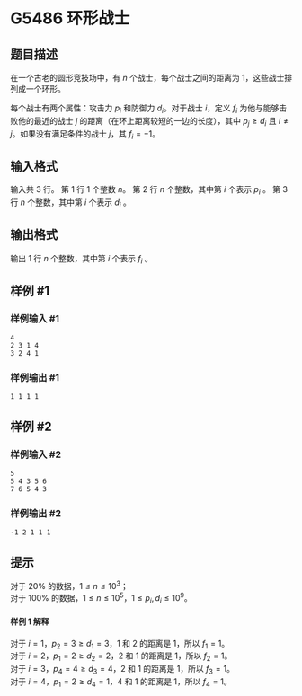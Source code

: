 # G5486 环形战士

## 题目描述
在一个古老的圆形竞技场中，有 $n$ 个战士，每个战士之间的距离为 $1$，这些战士排列成一个环形。

每个战士有两个属性：攻击力 $p_i$ 和防御力 $d_i$。对于战士 $i$，定义 $f_i$ 为他与能够击败他的最近的战士 $j$ 的距离（在环上距离较短的一边的长度），其中 $p_j \ge d_i$ 且 $i \ne j$。如果没有满足条件的战士 $j$，其 $f_i = -1$。


## 输入格式
输入共 $3$ 行。
第 $1$ 行 $1$ 个整数 $n$。
第 $2$ 行 $n$ 个整数，其中第 $i$ 个表示 $p_i$ 。
第 $3$ 行 $n$ 个整数，其中第 $i$ 个表示 $d_i$ 。

## 输出格式
输出 $1$ 行 $n$ 个整数，其中第 $i$ 个表示 $f_i$ 。

## 样例 #1

### 样例输入 #1

```
4
2 3 1 4
3 2 4 1
```

### 样例输出 #1

```
1 1 1 1

```

## 样例 #2

### 样例输入 #2

```
5
5 4 3 5 6
7 6 5 4 3
```

### 样例输出 #2

```
-1 2 1 1 1

```

## 提示
对于 $20\%$ 的数据，$1 \le n \le 10^3$；\
对于 $100\%$ 的数据，$1 \le n \le 10^5$，$1 \le p_i, d_i \le 10^9$。


#### 样例 1 解释
对于 $i=1$，$p_2=3 \ge d_1=3$，$1$ 和 $2$ 的距离是 $1$，所以 $f_1=1$。\
对于 $i=2$，$p_1=2 \ge d_2=2$，$2$ 和 $1$ 的距离是 $1$，所以 $f_2=1$。\
对于 $i=3$，$p_4=4 \ge d_3=4$，$2$ 和 $1$ 的距离是 $1$，所以 $f_3=1$。\
对于 $i=4$，$p_1=2 \ge d_4=1$，$4$ 和 $1$ 的距离是 $1$，所以 $f_4=1$。

